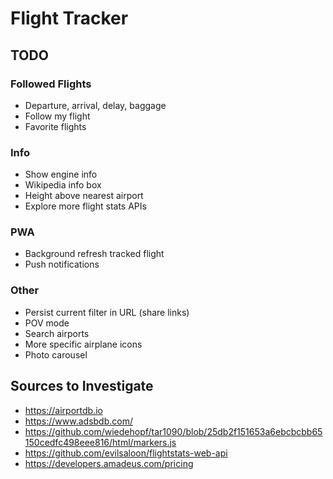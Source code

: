 # Flight Tracker

## TODO

### Followed Flights

- Departure, arrival, delay, baggage
- Follow my flight
- Favorite flights

### Info

- Show engine info
- Wikipedia info box
- Height above nearest airport
- Explore more flight stats APIs

### PWA

- Background refresh tracked flight
- Push notifications

### Other

- Persist current filter in URL (share links)
- POV mode
- Search airports
- More specific airplane icons
- Photo carousel

## Sources to Investigate

- https://airportdb.io
- https://www.adsbdb.com/
- https://github.com/wiedehopf/tar1090/blob/25db2f151653a6ebcbcbb65150cedfc498eee816/html/markers.js
- https://github.com/evilsaloon/flightstats-web-api
- https://developers.amadeus.com/pricing

